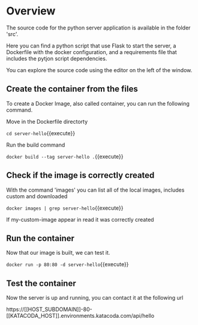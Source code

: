 # Overview
The source code for the python server application is available in the folder 'src'. 

Here you can find a python script that use Flask to start the server, a Dockerfile with the docker configuration, and a requirements file that includes the pytjon script dependencies.

You can explore the source code using the editor on the left of the window.

## Create the container from the files

To create a Docker Image, also called container, you can run the following command.

Move in the Dockerfile directorty

`cd server-hello`{{execute}}

Run the build command

`docker build --tag server-hello .`{{execute}}

## Check if the image is correctly created

With the command 'images' you can list all of the local images, includes custom and downloaded

`docker images | grep server-hello`{{execute}}

If my-custom-image appear in read it was correctly created

## Run the container

Now that our image is built, we can test it.

`docker run -p 80:80 -d server-hello`{{execute}}

## Test the container

Now the server is up and running, you can contact it at the following url

https://[[HOST_SUBDOMAIN]]-80-[[KATACODA_HOST]].environments.katacoda.com/api/hello